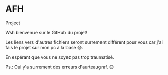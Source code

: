 # AFH
Project

Wsh bienvenue sur le GitHub du projet!

Les liens vers d'autres fichiers seront surrement différent pour vous
car j'ai fais le projet sur mon pc à la base 😅.

En espérant que vous ne soyez pas trop traumatisé.

Ps.: Oui y'a surrement des erreurs d'aurteaugraf. 🙃
